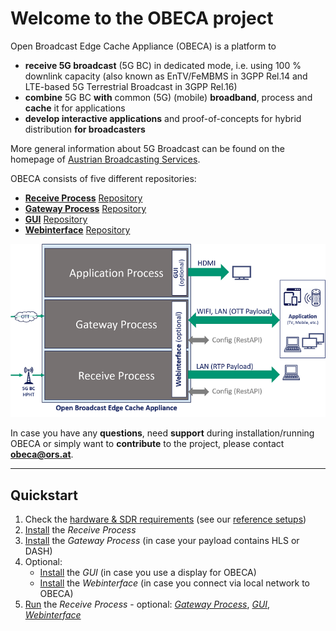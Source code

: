 # Welcome to the OBECA project<a name="to-the-top"></a>

Open Broadcast Edge Cache Appliance (OBECA) is a platform to

* **receive 5G broadcast** (5G BC) in dedicated mode, i.e. using 100 % downlink capacity (also known as EnTV/FeMBMS in 3GPP Rel.14 and LTE-based 5G Terrestrial Broadcast in 3GPP Rel.16)
* **combine** 5G BC **with** common (5G) (mobile) **broadband**, process and **cache** it for applications
* **develop interactive applications** and proof-of-concepts for hybrid distribution **for broadcasters**

More general information about 5G Broadcast can be found on the homepage of <a href="https://www.ors.at/en/5g-broadcast/" target="_blank">Austrian Broadcasting Services</a>.

OBECA consists of five different repositories:
* **[Receive Process](Receive-Process)** [Repository](https://github.com/5G-MAG/obeca-receive-process) 
* **[Gateway Process](Gateway-Process)** [Repository](https://github.com/5G-MAG/obeca-gateway-process)
* **[GUI](GUI)** [Repository](https://github.com/5G-MAG/obeca-gui)
* **[Webinterface](Webinterface)** [Repository](https://github.com/5G-MAG/obeca-web-interface)

<img src="https://github.com/5G-MAG/Documentation-and-Architecture/blob/main/media/wiki/concept.png">


In case you have any **questions**, need **support** during installation/running OBECA or simply want to **contribute** to the project, please contact **[obeca@ors.at](mailto:obeca@ors.at)**.

***
## Quickstart
1. Check the [hardware & SDR requirements](Hardware-Requirements) (see our [reference setups](Hardware-Requirements#reference-setups))
2. [Install](Receive-Process#installation) the *Receive Process*
3. [Install](Gateway-Process#installation) the *Gateway Process* (in case your payload contains HLS or DASH)
3. Optional: 
   * [Install](GUI#installation) the *GUI* (in case you use a display for OBECA)
   * [Install](Webinterface#installation) the *Webinterface* (in case you connect via local network to OBECA)
4. [Run](Receive-Process#run-the-receive-process) the *Receive Process* - optional: [*Gateway Process*](Gateway-Process#run-the-gateway-process), [*GUI*](GUI#run-the-gui), [*Webinterface*](run-the-webinterface)

